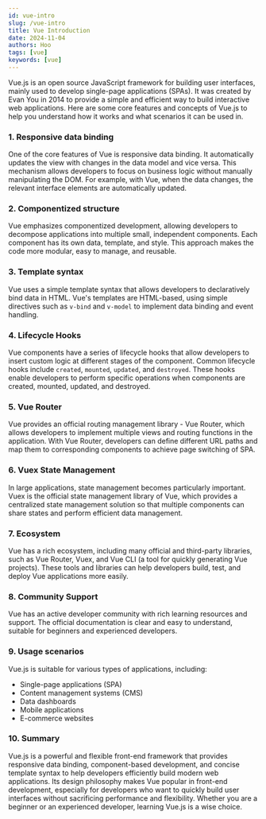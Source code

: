 ```yaml
---
id: vue-intro
slug: /vue-intro
title: Vue Introduction
date: 2024-11-04
authors: Hoo
tags: [vue]
keywords: [vue]
---
```


Vue.js is an open source JavaScript framework for building user interfaces, mainly used to develop single-page applications (SPAs). It was created by Evan You in 2014 to provide a simple and efficient way to build interactive web applications. Here are some core features and concepts of Vue.js to help you understand how it works and what scenarios it can be used in.

### 1. Responsive data binding

One of the core features of Vue is responsive data binding. It automatically updates the view with changes in the data model and vice versa. This mechanism allows developers to focus on business logic without manually manipulating the DOM. For example, with Vue, when the data changes, the relevant interface elements are automatically updated.

### 2. Componentized structure

Vue emphasizes componentized development, allowing developers to decompose applications into multiple small, independent components. Each component has its own data, template, and style. This approach makes the code more modular, easy to manage, and reusable.

### 3. Template syntax

Vue uses a simple template syntax that allows developers to declaratively bind data in HTML. Vue's templates are HTML-based, using simple directives such as `v-bind` and `v-model` to implement data binding and event handling.

### 4. Lifecycle Hooks

Vue components have a series of lifecycle hooks that allow developers to insert custom logic at different stages of the component. Common lifecycle hooks include `created`, `mounted`, `updated`, and `destroyed`. These hooks enable developers to perform specific operations when components are created, mounted, updated, and destroyed.

### 5. Vue Router

Vue provides an official routing management library - Vue Router, which allows developers to implement multiple views and routing functions in the application. With Vue Router, developers can define different URL paths and map them to corresponding components to achieve page switching of SPA.

### 6. Vuex State Management

In large applications, state management becomes particularly important. Vuex is the official state management library of Vue, which provides a centralized state management solution so that multiple components can share states and perform efficient data management.

### 7. Ecosystem

Vue has a rich ecosystem, including many official and third-party libraries, such as Vue Router, Vuex, and Vue CLI (a tool for quickly generating Vue projects). These tools and libraries can help developers build, test, and deploy Vue applications more easily.

### 8. Community Support

Vue has an active developer community with rich learning resources and support. The official documentation is clear and easy to understand, suitable for beginners and experienced developers.

### 9. Usage scenarios

Vue.js is suitable for various types of applications, including:

- Single-page applications (SPA)
- Content management systems (CMS)
- Data dashboards
- Mobile applications
- E-commerce websites

### 10. Summary

Vue.js is a powerful and flexible front-end framework that provides responsive data binding, component-based development, and concise template syntax to help developers efficiently build modern web applications. Its design philosophy makes Vue popular in front-end development, especially for developers who want to quickly build user interfaces without sacrificing performance and flexibility. Whether you are a beginner or an experienced developer, learning Vue.js is a wise choice.